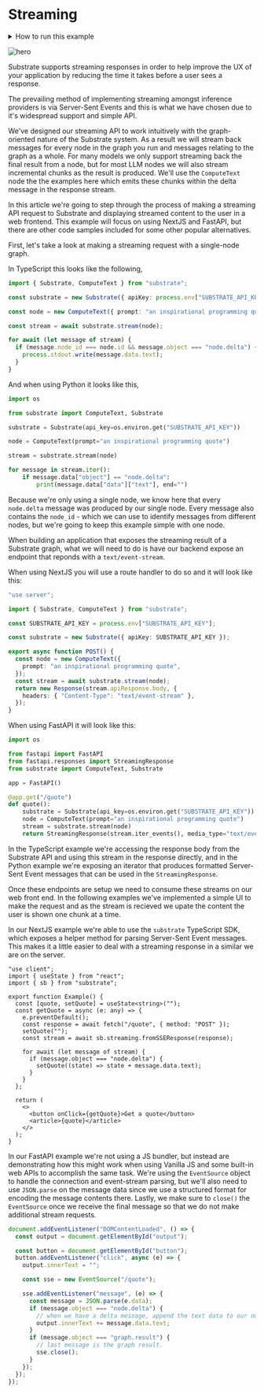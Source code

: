 # Streaming

<details>
    <summary>How to run this example</summary>

```bash
# Set your API key as an environment variable.
export SUBSTRATE_API_KEY=ENTER_YOUR_KEY

# Run the TypeScript + NextJS example
cd typescript/quotes-nextjs     # Navigate to the typescript example
npm install                     # Install dependencies
npm run dev                     # Run the example
open http://127.0.0.1:3000      # View the web app

# Run the Python + FastAPI example
# Note: First install dependencies in the root examples directory.
cd python/quotes-fastapi        # Navigate to the python example
poetry install                  # Install dependencies
poetry run fastapi dev main.py  # Run the example
open http://127.0.0.1:8000      # View the web app
```

</details>

![hero](hero.png)

Substrate supports streaming responses in order to help improve the UX of your application by reducing the time it takes before a user sees a response.

The prevailing method of implementing streaming amongst inference providers is via Server-Sent Events and this is what we have chosen due to it's
widespread support and simple API.

We've designed our streaming API to work intuitively with the graph-oriented nature of the Substrate system. As a result we will stream back
messages for every node in the graph you run and messages relating to the graph as a whole. For many models we only support streaming back the final
result from a node, but for most LLM nodes we will also stream incremental chunks as the result is produced. We'll use the `ComputeText` node the the
examples here which emits these chunks within the delta message in the response stream.

In this article we're going to step through the process of making a streaming API request to Substrate and displaying streamed content to the user
in a web frontend. This example will focus on using NextJS and FastAPI, but there are other code samples included for some other popular alternatives.

First, let's take a look at making a streaming request with a single-node graph.

In TypeScript this looks like the following,

```typescript
import { Substrate, ComputeText } from "substrate";

const substrate = new Substrate({ apiKey: process.env["SUBSTRATE_API_KEY"] });

const node = new ComputeText({ prompt: "an inspirational programming quote" });

const stream = await substrate.stream(node);

for await (let message of stream) {
  if (message.node_id === node.id && message.object === "node.delta") {
    process.stdout.write(message.data.text);
  }
}
```

And when using Python it looks like this,

```python
import os

from substrate import ComputeText, Substrate

substrate = Substrate(api_key=os.environ.get("SUBSTRATE_API_KEY"))

node = ComputeText(prompt="an inspirational programming quote")

stream = substrate.stream(node)

for message in stream.iter():
    if message.data["object"] == "node.delta":
        print(message.data["data"]["text"], end="")
```

Because we're only using a single node, we know here that every `node.delta` message was produced by our single node. Every message also contains
the `node_id` - which we can use to identify messages from different nodes, but we're going to keep this example simple with one node.

When building an application that exposes the streaming result of a Substrate graph, what we will need to do is have our backend expose an endpoint
that reponds with a `text/event-stream`.

When using NextJS you will use a route handler to do so and it will look like this:

```typescript
"use server";

import { Substrate, ComputeText } from "substrate";

const SUBSTRATE_API_KEY = process.env["SUBSTRATE_API_KEY"];

const substrate = new Substrate({ apiKey: SUBSTRATE_API_KEY });

export async function POST() {
  const node = new ComputeText({
    prompt: "an inspirational programming quote",
  });
  const stream = await substrate.stream(node);
  return new Response(stream.apiResponse.body, {
    headers: { "Content-Type": "text/event-stream" },
  });
}
```

When using FastAPI it will look like this:

```python
import os

from fastapi import FastAPI
from fastapi.responses import StreamingResponse
from substrate import ComputeText, Substrate

app = FastAPI()

@app.get("/quote")
def quote():
    substrate = Substrate(api_key=os.environ.get("SUBSTRATE_API_KEY"))
    node = ComputeText(prompt="an inspirational programming quote")
    stream = substrate.stream(node)
    return StreamingResponse(stream.iter_events(), media_type="text/event-stream")
```

In the TypeScript example we're accessing the response body from the Substrate API and using this stream in the response directly, and in
the Python example we're exposing an iterator that produces formatted Server-Sent Event messages that can be used in the `StreamingResponse`.

Once these endpoints are setup we need to consume these streams on our web front end. In the following examples we've implemented a
simple UI to make the request and as the stream is recieved we upate the content the user is shown one chunk at a time.

In our NextJS example we're able to use the `substrate` TypeScript SDK, which exposes a helper method for parsing Server-Sent Event messages.
This makes it a little easier to deal with a streaming response in a similar we are on the server.

```tsx
"use client";
import { useState } from "react";
import { sb } from "substrate";

export function Example() {
  const [quote, setQuote] = useState<string>("");
  const getQuote = async (e: any) => {
    e.preventDefault();
    const response = await fetch("/quote", { method: "POST" });
    setQuote("");
    const stream = await sb.streaming.fromSSEResponse(response);

    for await (let message of stream) {
      if (message.object === "node.delta") {
        setQuote((state) => state + message.data.text);
      }
    }
  };

  return (
    <>
      <button onClick={getQuote}>Get a quote</button>
      <article>{quote}</article>
    </>
  );
}
```

In our FastAPI example we're not using a JS bundler, but instead are demonstrating how this might work when using Vanilla JS and some built-in web APIs
to accomplish the same task. We're using the `EventSource` object to handle the connection and event-stream parsing, but we'll also need to use `JSON.parse` on
the message data since we use a structured format for encoding the message contents there. Lastly, we make sure to `close()` the `EventSource`
once we receive the final message so that we do not make additional stream requests.

```javascript
document.addEventListener("DOMContentLoaded", () => {
  const output = document.getElementById("output");

  const button = document.getElementById("button");
  button.addEventListener("click", async (e) => {
    output.innerText = "";

    const sse = new EventSource("/quote");

    sse.addEventListener("message", (e) => {
      const message = JSON.parse(e.data);
      if (message.object === "node.delta") {
        // when we have a delta message, append the text data to our output element
        output.innerText += message.data.text;
      }
      if (message.object === "graph.result") {
        // last message is the graph result.
        sse.close();
      }
    });
  });
});
```

